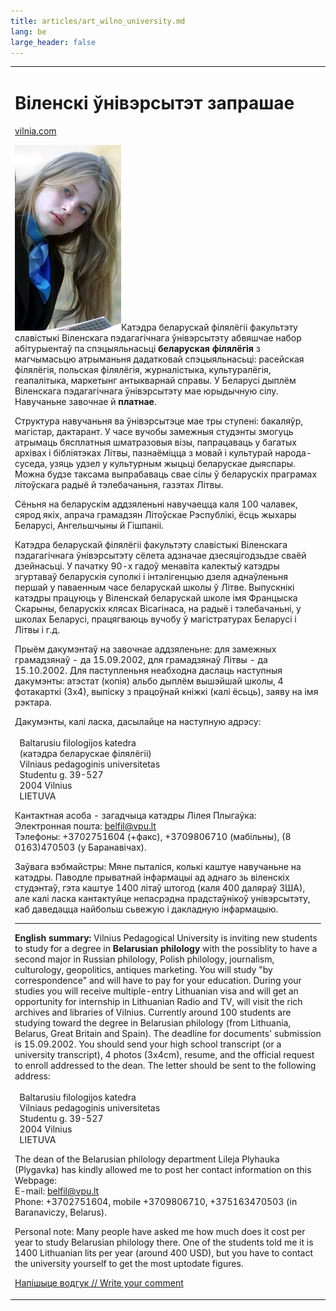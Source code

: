 ```yaml
---
title: articles/art_wilno_university.md 
lang: be
large_header: false
---
```



<table>
<tbody>
<tr class="odd">

<td>
<h1 id="віленскі-ўнівэрсытэт-запрашае">Віленскі ўнівэрсытэт запрашае</h1>
<p><a href="http://www.vilnia.com/">vilnia.com</a></p>
<p><img src="belarusian_girl.jpg" width="170" height="297" alt="belarusian girl" />Катэдра беларускай філялёгіі факультэту славістыкі Віленскага пэдагагічнага ўнівэрсытэту абвяшчае набор абітурыентаў па спэцыяльнасьці <strong>беларуская філялёгія</strong> з магчымасьцю атрыманьня дадатковай спэцыяльнасьці: расейская філялёгія, польская філялёгія, журналістыка, культуралёгія, геапалітыка, маркетынг антыкварнай справы. У Беларусі дыплём Віленскага пэдагагічнага ўнівэрсытэту мае юрыдычную сілу. Навучаньне завочнае й <strong>платнае</strong>.</p>
<p>Структура навучаньня ва ўнівэрсытэце мае тры ступені: бакаляўр, магістар, дактарант. У часе вучобы замежныя студэнты змогуць атрымаць бясплатныя шматразовыя візы, папрацаваць у багатых архівах і бібліятэках Літвы, пазнаёміцца з мовай і культурай народа-суседа, узяць удзел у культурным жыцьці беларускае дыяспары. Можна будзе таксама выпрабаваць свае сілы ў беларускіх праграмах літоўскага радыё й тэлебачаньня, газэтах Літвы.</p>
<p>Сёньня на беларускім аддзяленьні навучаецца каля 100 чалавек, сярод якіх, апрача грамадзян Літоўскае Рэспублікі, ёсць жыхары Беларусі, Ангельшчыны й Гішпаніі.</p>
<p>Катэдра беларускай філялёгіі факультэту славістыкі Віленскага пэдагагічнага ўнівэрсытэту сёлета адзначае дзесяцігодзьдзе сваёй дзейнасьці. У пачатку 90-х гадоў менавіта калектыў катэдры згуртаваў беларускія суполкі і інтэлігенцыю дзеля аднаўленьня першай у паваенным часе беларускай школы ў Літве. Выпускнікі катэдры працуюць у Віленскай беларускай школе імя Францыска Скарыны, беларускіх клясах Вісагінаса, на радыё і тэлебачаньні, у школах Беларусі, працягваюць вучобу ў магістратурах Беларусі і Літвы і г.д.</p>
<p>Прыём дакумэнтаў на завочнае аддзяленьне: для замежных грамадзянаў - да 15.09.2002, для грамадзянаў Літвы - да 15.10.2002. Для паступленьня неабходна даслаць наступныя дакумэнты: атэстат (копія) альбо дыплём вышэйшай школы, 4 фотакарткі (3х4), выпіску з працоўнай кніжкі (калі ёсьць), заяву на імя рэктара.</p>
<p>Дакумэнты, калі ласка, дасылайце на наступную адрэсу:<br />
<br />
  Baltarusiu filologijos katedra<br />
  (катэдра беларускае філялёгіі)<br />
  Vilniaus pedagoginis universitetas<br />
  Studentu g. 39-527<br />
  2004 Vilnius<br />
  LIETUVA</p>
<p>Кантактная асоба - загадчыца катэдры Лілея Плыгаўка:<br />
Электронная пошта: <a href="mailto:belfil@vpu.lt?Subject=pravapis">belfil@vpu.lt</a><br />
Тэлефоны: +3702751604 (+факс), +3709806710 (мабільны), (8 0163)470503 (у Баранавічах).</p>
<p>Заўвага вэбмайстры: Мяне пыталіся, колькі каштуе навучаньне на катэдры. Паводле прыватнай інфармацыі ад аднаго зь віленскіх студэнтаў, гэта каштуе 1400 літаў штогод (каля 400 даляраў ЗША), але калі ласка кантактуйце непасрэдна прадстаўнікоў унівэрсытэту, каб даведацца найбольш сьвежую і дакладную інфармацыю.</p>
<hr />
<p><strong>English summary:</strong> Vilnius Pedagogical University is inviting new students to study for a degree in <strong>Belarusian philology</strong> with the possiblity to have a second major in Russian philology, Polish philology, journalism, culturology, geopolitics, antiques marketing. You will study "by correspondence" and will have to pay for your education. During your studies you will receive multiple-entry Lithuanian visa and will get an opportunity for internship in Lithuanian Radio and TV, will visit the rich archives and libraries of Vilnius. Currently around 100 students are studying toward the degree in Belarusian philology (from Lithuania, Belarus, Great Britain and Spain). The deadline for documents' submission is 15.09.2002. You should send your high school transcript (or a university transcript), 4 photos (3x4cm), resume, and the official request to enroll addressed to the dean. The letter should be sent to the following address:<br />
<br />
  Baltarusiu filologijos katedra<br />
  Vilniaus pedagoginis universitetas<br />
  Studentu g. 39-527<br />
  2004 Vilnius<br />
  LIETUVA</p>
<p>The dean of the Belarusian philology department Lileja Plyhauka (Plygavka) has kindly allowed me to post her contact information on this Webpage:<br />
E-mail: <a href="mailto:belfil@vpu.lt?Subject=pravapis">belfil@vpu.lt</a><br />
Phone: +3702751604, mobile +3709806710, +375163470503 (in Baranaviczy, Belarus).</p>
<p>Personal note: Many people have asked me how much does it cost per year to study Belarusian philology there. One of the students told me it is 1400 Lithuanian lits per year (around 400 USD), but you have to contact the university yourself to get the most uptodate figures.</p>
<p><span class="small"><a href="gb_add.html?ref=http%3A%2F%2Fwww%2Epravapis%2Eorg%2Fart%5Fwilno%5Funiversity%2Easp">Напішыце водгук // Write your comment</a></span></p></td>
</tr>
</tbody>
</table>
